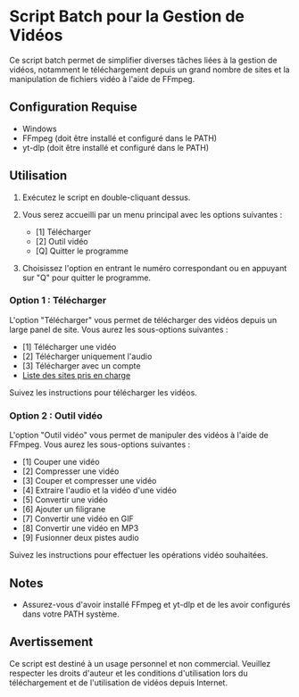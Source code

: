 # Script Batch pour la Gestion de Vidéos

Ce script batch permet de simplifier diverses tâches liées à la gestion de vidéos, notamment le téléchargement depuis un grand nombre de sites et la manipulation de fichiers vidéo à l'aide de FFmpeg.

## Configuration Requise

- Windows
- FFmpeg (doit être installé et configuré dans le PATH)
- yt-dlp (doit être installé et configuré dans le PATH)

## Utilisation

1. Exécutez le script en double-cliquant dessus.

2. Vous serez accueilli par un menu principal avec les options suivantes :
   - [1] Télécharger
   - [2] Outil vidéo
   - [Q] Quitter le programme

3. Choisissez l'option en entrant le numéro correspondant ou en appuyant sur "Q" pour quitter le programme.

### Option 1 : Télécharger

L'option "Télécharger" vous permet de télécharger des vidéos depuis un large panel de site. Vous aurez les sous-options suivantes :
   - [1] Télécharger une vidéo
   - [2] Télécharger uniquement l'audio
   - [3] Télécharger avec un compte
   - [Liste des sites pris en charge](https://github.com/yt-dlp/yt-dlp/blob/master/supportedsites.md)

Suivez les instructions pour télécharger les vidéos.

### Option 2 : Outil vidéo

L'option "Outil vidéo" vous permet de manipuler des vidéos à l'aide de FFmpeg. Vous aurez les sous-options suivantes :
   - [1] Couper une vidéo
   - [2] Compresser une vidéo
   - [3] Couper et compresser une vidéo
   - [4] Extraire l'audio et la vidéo d'une vidéo
   - [5] Convertir une vidéo
   - [6] Ajouter un filigrane
   - [7] Convertir une vidéo en GIF
   - [8] Convertir une vidéo en MP3
   - [9] Fusionner deux pistes audio

Suivez les instructions pour effectuer les opérations vidéo souhaitées.

## Notes

- Assurez-vous d'avoir installé FFmpeg et yt-dlp et de les avoir configurés dans votre PATH système.

## Avertissement

Ce script est destiné à un usage personnel et non commercial. Veuillez respecter les droits d'auteur et les conditions d'utilisation lors du téléchargement et de l'utilisation de vidéos depuis Internet.
